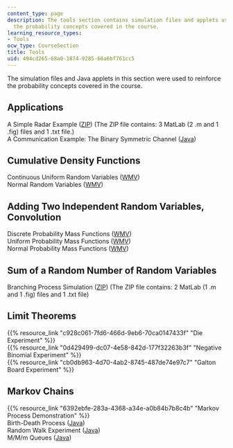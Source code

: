 ```yaml
---
content_type: page
description: The tools section contains simulation files and applets used to reinforce
  the probability concepts covered in the course.
learning_resource_types:
- Tools
ocw_type: CourseSection
title: Tools
uid: 494cd265-68a0-1874-9285-66a6bf761cc5
---
```


The simulation files and Java applets in this section were used to reinforce the probability concepts covered in the course.

Applications
------------

A Simple Radar Example ([ZIP](/ans7870/6/6.041/s06/tools/radar_example.zip)) (The ZIP file contains: 3 MatLab (2 .m and 1 .fig) files and 1 .txt file.)  
A Communication Example: The Binary Symmetric Channel ([Java](/ans7870/6/6.041/s06/tools/Bin_Sym_Channel/bin_sym_channel.htm))

Cumulative Density Functions
----------------------------

Continuous Uniform Random Variables ([WMV](/ans7870/6/6.041/s06/tools/uniformCDF.wmv))  
Normal Random Variables ([WMV](/ans7870/6/6.041/s06/tools/normalCDF.wmv))

Adding Two Independent Random Variables, Convolution
----------------------------------------------------

Discrete Probability Mass Functions ([WMV](/ans7870/6/6.041/s06/tools/discrete_conv.wmv))  
Uniform Probability Mass Functions ([WMV](/ans7870/6/6.041/s06/tools/uniform_conv.wmv))  
Normal Probability Mass Functions ([WMV](/ans7870/6/6.041/s06/tools/normal_conv.wmv))

Sum of a Random Number of Random Variables
------------------------------------------

Branching Process Simulation ([ZIP](/ans7870/6/6.041/s06/tools/branching.zip)) (The ZIP file contains: 2 MatLab (1 .m and 1 .fig) files and 1 .txt file)

Limit Theorems
--------------

{{% resource_link "c928c061-7fd6-466d-9eb6-70ca0147433f" "Die Experiment" %}}  
{{% resource_link "0d429499-dc07-4e58-842d-177f32263b3f" "Negative Binomial Experiment" %}}  
{{% resource_link "cb0db963-4d70-4ab2-8745-487de74e97c7" "Galton Board Experiment" %}}

Markov Chains
-------------

{{% resource_link "6392ebfe-283a-4368-a34e-a0b84b7b8c4b" "Markov Process Demonstration" %}}  
Birth-Death Process ([Java](/ans7870/6/6.041/s06/tools/BirthDeathProcess/birthdeath_proc.html))  
Random Walk Experiment ([Java](/ans7870/6/6.041/s06/tools/RandomWalk/random_walk.html))  
M/M/m Queues ([Java](/ans7870/6/6.041/s06/tools/Queues/queues.html))